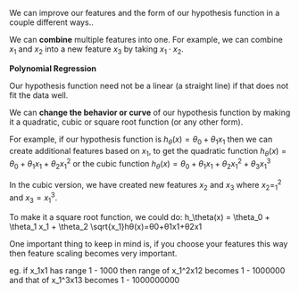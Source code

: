 We can improve our features and the form of our hypothesis function in a couple different ways..

We can **combine** multiple features into one. For example, we can combine $x_1$ and $x_2$ into a new feature $x_3$ by taking $x_1\cdot x_2$.

**Polynomial Regression**

Our hypothesis function need not be a linear (a straight line) if that does not fit the data well.

We can **change the behavior or curve** of our hypothesis function by making it a quadratic, cubic or square root function (or any other form).

For example, if our hypothesis function is $h_\theta(x)=\theta_0+\theta_1x_1$ then we can create additional features based on $x_1$, to get the quadratic function $h_\theta(x)=\theta_0+\theta_1x_1+\theta_2x_1^2$ or the cubic function $h_\theta(x)=\theta_0+\theta_1x_1+\theta_2x_1^2+\theta_3x^3_1$

In the cubic version, we have created new features $x_2$ and $x_3$ where $x_2= _1^2$ and $x_3=x_1^3$.

To make it a square root function, we could do: h_\theta(x) = \theta_0 + \theta_1 x_1 + \theta_2 \sqrt{x_1}hθ​(x)=θ0​+θ1​x1​+θ2​x1​​

One important thing to keep in mind is, if you choose your features this way then feature scaling becomes very important.

eg. if x_1x1​ has range 1 - 1000 then range of x_1^2x12​ becomes 1 - 1000000 and that of x_1^3x13​ becomes 1 - 1000000000